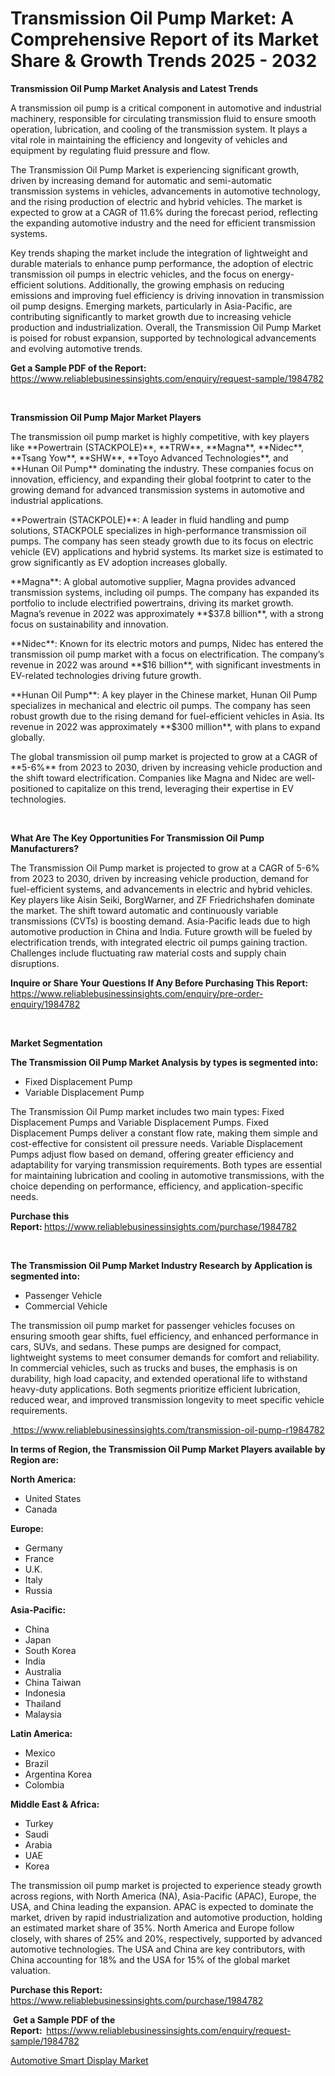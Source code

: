 <p><h1>Transmission Oil Pump Market: A Comprehensive Report of its Market Share & Growth Trends 2025 - 2032</h1></p><p><strong>Transmission Oil Pump Market Analysis and Latest Trends</strong></p>
<p><p>A transmission oil pump is a critical component in automotive and industrial machinery, responsible for circulating transmission fluid to ensure smooth operation, lubrication, and cooling of the transmission system. It plays a vital role in maintaining the efficiency and longevity of vehicles and equipment by regulating fluid pressure and flow.</p><p>The Transmission Oil Pump Market is experiencing significant growth, driven by increasing demand for automatic and semi-automatic transmission systems in vehicles, advancements in automotive technology, and the rising production of electric and hybrid vehicles. The market is expected to grow at a CAGR of 11.6% during the forecast period, reflecting the expanding automotive industry and the need for efficient transmission systems.</p><p>Key trends shaping the market include the integration of lightweight and durable materials to enhance pump performance, the adoption of electric transmission oil pumps in electric vehicles, and the focus on energy-efficient solutions. Additionally, the growing emphasis on reducing emissions and improving fuel efficiency is driving innovation in transmission oil pump designs. Emerging markets, particularly in Asia-Pacific, are contributing significantly to market growth due to increasing vehicle production and industrialization. Overall, the Transmission Oil Pump Market is poised for robust expansion, supported by technological advancements and evolving automotive trends.</p></p>
<p><strong>Get a Sample PDF of the Report:&nbsp;</strong> <a href="https://www.reliablebusinessinsights.com/enquiry/request-sample/1984782?utm_campaign=1674&utm_medium=2&utm_source=Github&utm_content=ia&utm_term=22012025&utm_id=transmission-oil-pump">https://www.reliablebusinessinsights.com/enquiry/request-sample/1984782</a></p>
<p>&nbsp;</p>
<p><strong>Transmission Oil Pump Major Market Players</strong></p>
<p><p>The transmission oil pump market is highly competitive, with key players like **Powertrain (STACKPOLE)**, **TRW**, **Magna**, **Nidec**, **Tsang Yow**, **SHW**, **Toyo Advanced Technologies**, and **Hunan Oil Pump** dominating the industry. These companies focus on innovation, efficiency, and expanding their global footprint to cater to the growing demand for advanced transmission systems in automotive and industrial applications.</p><p>**Powertrain (STACKPOLE)**: A leader in fluid handling and pump solutions, STACKPOLE specializes in high-performance transmission oil pumps. The company has seen steady growth due to its focus on electric vehicle (EV) applications and hybrid systems. Its market size is estimated to grow significantly as EV adoption increases globally.</p><p>**Magna**: A global automotive supplier, Magna provides advanced transmission systems, including oil pumps. The company has expanded its portfolio to include electrified powertrains, driving its market growth. Magna’s revenue in 2022 was approximately **$37.8 billion**, with a strong focus on sustainability and innovation.</p><p>**Nidec**: Known for its electric motors and pumps, Nidec has entered the transmission oil pump market with a focus on electrification. The company’s revenue in 2022 was around **$16 billion**, with significant investments in EV-related technologies driving future growth.</p><p>**Hunan Oil Pump**: A key player in the Chinese market, Hunan Oil Pump specializes in mechanical and electric oil pumps. The company has seen robust growth due to the rising demand for fuel-efficient vehicles in Asia. Its revenue in 2022 was approximately **$300 million**, with plans to expand globally.</p><p>The global transmission oil pump market is projected to grow at a CAGR of **5-6%** from 2023 to 2030, driven by increasing vehicle production and the shift toward electrification. Companies like Magna and Nidec are well-positioned to capitalize on this trend, leveraging their expertise in EV technologies.</p></p>
<p>&nbsp;</p>
<p><strong>What Are The Key Opportunities For Transmission Oil Pump Manufacturers?</strong></p>
<p><p>The Transmission Oil Pump market is projected to grow at a CAGR of 5-6% from 2023 to 2030, driven by increasing vehicle production, demand for fuel-efficient systems, and advancements in electric and hybrid vehicles. Key players like Aisin Seiki, BorgWarner, and ZF Friedrichshafen dominate the market. The shift toward automatic and continuously variable transmissions (CVTs) is boosting demand. Asia-Pacific leads due to high automotive production in China and India. Future growth will be fueled by electrification trends, with integrated electric oil pumps gaining traction. Challenges include fluctuating raw material costs and supply chain disruptions.</p></p>
<p><strong>Inquire or Share Your Questions If Any Before Purchasing This Report:</strong> <a href="https://www.reliablebusinessinsights.com/enquiry/pre-order-enquiry/1984782?utm_campaign=1674&utm_medium=2&utm_source=Github&utm_content=ia&utm_term=22012025&utm_id=transmission-oil-pump">https://www.reliablebusinessinsights.com/enquiry/pre-order-enquiry/1984782</a></p>
<p>&nbsp;</p>
<p><strong>Market Segmentation</strong></p>
<p><strong>The Transmission Oil Pump Market Analysis by types is segmented into:</strong></p>
<p><ul><li>Fixed Displacement Pump</li><li>Variable Displacement Pump</li></ul></p>
<p><p>The Transmission Oil Pump market includes two main types: Fixed Displacement Pumps and Variable Displacement Pumps. Fixed Displacement Pumps deliver a constant flow rate, making them simple and cost-effective for consistent oil pressure needs. Variable Displacement Pumps adjust flow based on demand, offering greater efficiency and adaptability for varying transmission requirements. Both types are essential for maintaining lubrication and cooling in automotive transmissions, with the choice depending on performance, efficiency, and application-specific needs.</p></p>
<p><strong>Purchase this Report:&nbsp;</strong><a href="https://www.reliablebusinessinsights.com/purchase/1984782?utm_campaign=1674&utm_medium=2&utm_source=Github&utm_content=ia&utm_term=22012025&utm_id=transmission-oil-pump">https://www.reliablebusinessinsights.com/purchase/1984782</a></p>
<p>&nbsp;</p>
<p><strong>The Transmission Oil Pump Market Industry Research by Application is segmented into:</strong></p>
<p><ul><li>Passenger Vehicle</li><li>Commercial Vehicle</li></ul></p>
<p><p>The transmission oil pump market for passenger vehicles focuses on ensuring smooth gear shifts, fuel efficiency, and enhanced performance in cars, SUVs, and sedans. These pumps are designed for compact, lightweight systems to meet consumer demands for comfort and reliability. In commercial vehicles, such as trucks and buses, the emphasis is on durability, high load capacity, and extended operational life to withstand heavy-duty applications. Both segments prioritize efficient lubrication, reduced wear, and improved transmission longevity to meet specific vehicle requirements.</p></p>
<p><a href="https://www.reliablebusinessinsights.com/transmission-oil-pump-r1984782?utm_campaign=1674&utm_medium=2&utm_source=Github&utm_content=ia&utm_term=22012025&utm_id=transmission-oil-pump">&nbsp;https://www.reliablebusinessinsights.com/transmission-oil-pump-r1984782</a></p>
<p><strong>In terms of Region, the Transmission Oil Pump Market Players available by Region are:</strong></p>
<p>
    <p> <strong> North America: </strong>
        <ul>
            <li>United States</li>
            <li>Canada</li>
        </ul>
        </p> 
    <p> <strong> Europe: </strong>
        <ul>
            <li>Germany</li>
            <li>France</li>
            <li>U.K.</li>
            <li>Italy</li>
            <li>Russia</li>
        </ul>
        </p> 
    <p> <strong> Asia-Pacific: </strong>
        <ul>
            <li>China</li>
            <li>Japan</li>
            <li>South Korea</li>
            <li>India</li>
            <li>Australia</li>
            <li>China Taiwan</li>
            <li>Indonesia</li>
            <li>Thailand</li>
            <li>Malaysia</li>
        </ul>
        </p> 
    <p> <strong> Latin America: </strong>
        <ul>
            <li>Mexico</li>
            <li>Brazil</li>
            <li>Argentina Korea</li>
            <li>Colombia</li>
        </ul>
        </p> 
    <p> <strong> Middle East & Africa: </strong>
        <ul>
            <li>Turkey</li>
            <li>Saudi</li>
            <li>Arabia</li>
            <li>UAE</li>
            <li>Korea</li>
        </ul>
    </p>
    </p>
<p><p>The transmission oil pump market is projected to experience steady growth across regions, with North America (NA), Asia-Pacific (APAC), Europe, the USA, and China leading the expansion. APAC is expected to dominate the market, driven by rapid industrialization and automotive production, holding an estimated market share of 35%. North America and Europe follow closely, with shares of 25% and 20%, respectively, supported by advanced automotive technologies. The USA and China are key contributors, with China accounting for 18% and the USA for 15% of the global market valuation.</p></p>
<p><strong>Purchase this Report: </strong><a href="https://www.reliablebusinessinsights.com/purchase/1984782?utm_campaign=1674&utm_medium=2&utm_source=Github&utm_content=ia&utm_term=22012025&utm_id=transmission-oil-pump">https://www.reliablebusinessinsights.com/purchase/1984782</a></p>
<p>&nbsp;<strong>Get a Sample PDF of the Report:&nbsp;&nbsp;</strong><a href="https://www.reliablebusinessinsights.com/enquiry/request-sample/1984782?utm_campaign=1674&utm_medium=2&utm_source=Github&utm_content=ia&utm_term=22012025&utm_id=transmission-oil-pump">https://www.reliablebusinessinsights.com/enquiry/request-sample/1984782</a></p>
<p><strong></strong></p>
<p><p><a href="https://github.com/willjis/Market-Research-Report-List-1/blob/main/automotive-smart-display-market.md?utm_campaign=1674&utm_medium=2&utm_source=Github&utm_content=ia&utm_term=22012025&utm_id=transmission-oil-pump">Automotive Smart Display Market</a></p></p>
